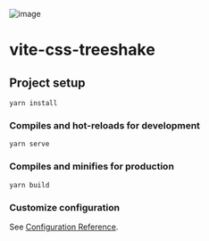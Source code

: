 ![image](https://user-images.githubusercontent.com/11501493/126921598-07bd0d12-5c3a-4596-b9d3-4c73c0085b26.png)

# vite-css-treeshake

## Project setup
```
yarn install
```

### Compiles and hot-reloads for development
```
yarn serve
```

### Compiles and minifies for production
```
yarn build
```

### Customize configuration
See [Configuration Reference](https://cli.vuejs.org/config/).

